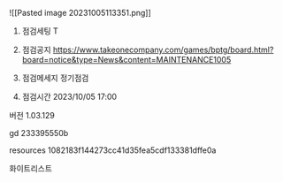 


![[Pasted image 20231005113351.png]]



1. 점검세팅 T

2. 점검공지
	https://www.takeonecompany.com/games/bptg/board.html?board=notice&type=News&content=MAINTENANCE1005

3. 점검메세지
	정기점검

4. 점검시간
	2023/10/05 17:00




버전
1.03.129

gd
233395550b

resources
1082183f144273cc41d35fea5cdf133381dffe0a



화이트리스트


